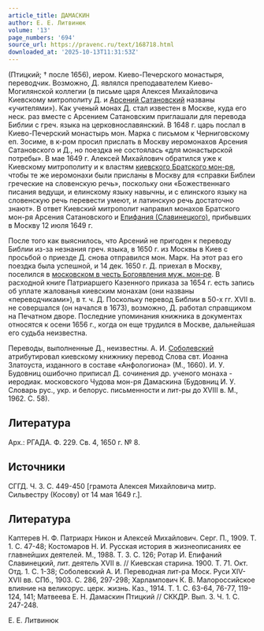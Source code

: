 ```yaml
---
article_title: ДАМАСКИН
author: Е. Е. Литвинюк
volume: '13'
page_numbers: '694'
source_url: https://pravenc.ru/text/168718.html
downloaded_at: '2025-10-13T11:31:53Z'
---
```


(Птицкий; † после 1656), иером. Киево-Печерского монастыря, переводчик. Возможно, Д. являлся преподавателем Киево-Могилянской коллегии (в письме царя Алексея Михайловича Киевскому митрополиту Д. и [Арсений Сатановский](<https://pravenc.ru/text/Арсений Сатановский.html>) названы «учителями»). Как ученый монах Д. стал известен в Москве, куда его неск. раз вместе с Арсением Сатановским приглашали для перевода Библии с греч. языка на церковнославянский. В 1648 г. царь послал в Киево-Печерский монастырь мон. Марка с письмом к Черниговскому еп. Зосиме, в к-ром просил прислать в Москву иеромонахов Арсения Сатановского и Д., но поездка не состоялась «для монастырской потребы». В мае 1649 г. Алексей Михайлович обратился уже к Киевскому митрополиту и к властям [киевского Братского мон-ря](<https://pravenc.ru/text/КИЕВСКИЙ БРАТСКИЙ В ЧЕСТЬ БОГОЯВЛЕНИЯ УЧИЛИЩНЫЙ МУЖСКОЙ МОНАСТЫРЬ.html>), чтобы те же иеромонахи были присланы в Москву для «справки Библеи греческие на словенскую речь», поскольку они «Божественнаго писания ведущи, и елинскому языку навычны, и с елинского языку на словенскую речь перевести умеют, и латинскую речь достаточно знают». В ответ Киевский митрополит направил монахов Братского мон-ря Арсения Сатановского и [Епифания (Славинецкого)](<https://pravenc.ru/text/Епифания (Славинецкого).html>), прибывших в Москву 12 июля 1649 г.

После того как выяснилось, что Арсений не пригоден к переводу Библии из-за незнания греч. языка, в 1650 г. из Москвы в Киев с просьбой о приезде Д. снова отправился мон. Марк. На этот раз его поездка была успешной, и 14 дек. 1650 г. Д. приехал в Москву, поселился в [московском в честь Богоявления муж. мон-ре](<https://pravenc.ru/text/московском в честь Богоявления муж  мон-ре.html>). В расходной книге Патриаршего Казенного приказа за 1654 г. есть запись об уплате жалованья киевским монахам (они названы «переводчиками»), в т. ч. Д. Поскольку перевод Библии в 50-х гг. XVII в. не совершался (он начался в 1673), возможно, Д. работал справщиком на Печатном дворе. Последние упоминания книжника в документах относятся к осени 1656 г., когда он еще трудился в Москве, дальнейшая его судьба неизвестна.

Переводы, выполненные Д., неизвестны. А. И. [Соболевский](https://pravenc.ru/text/Соболевский.html) атрибутировал киевскому книжнику перевод Слова свт. Иоанна Златоуста, изданного в составе «Анфологиона» (М., 1660). И. У. Будовниц ошибочно приписал Д. сочинения др. ученого монаха - иеродиак. московского Чудова мон-ря Дамаскина (Будовниц И. У. Словарь рус., укр. и белорус. письменности и лит-ры до XVIII в. М., 1962. С. 58).

## Литература

Арх.: РГАДА. Ф. 229. Св. 4, 1650 г. № 8.

## Источники

СГГД. Ч. 3. С. 449-450 [грамота Алексея Михайловича митр. Сильвестру (Косову) от 14 мая 1649 г.].

## Литература

Каптерев Н. Ф. Патриарх Никон и Алексей Михайлович. Серг. П., 1909. Т. 1. С. 47-48; Костомаров Н. И. Русская история в жизнеописаниях ее главнейших деятелей. М., 1988. Т. 3. С. 126; Ротар И. Епифаний Славинецкий, лит. деятель XVII в. // Киевская старина. 1900. Т. 71. Окт. Отд. 1. С. 1-38; Соболевский А. И. Переводная лит-ра Моск. Руси XIV-XVII вв. СПб., 1903. С. 286, 297-298; Харлампович К. В. Малороссийское влияние на великорус. церк. жизнь. Каз., 1914. Т. 1. С. 63-64, 76-77, 119-124, 141; Матвеева Е. Н. Дамаскин Птицкий // СККДР. Вып. 3. Ч. 1. С. 247-248.

Е. Е. Литвинюк
